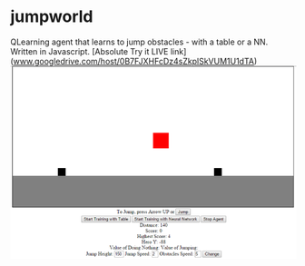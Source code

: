 # jumpworld
QLearning agent that learns to jump obstacles - with a table or a NN.
Written in Javascript.
[Absolute Try it LIVE link] (www.googledrive.com/host/0B7FJXHFcDz4sZkplSkVUM1U1dTA)
![alt tag](https://raw.githubusercontent.com/okh1/jumpworld/master/README.png)
